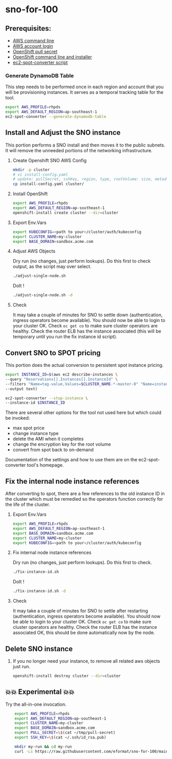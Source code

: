 # sno-for-100

## Prerequisites:

- [AWS command line](https://docs.aws.amazon.com/cli/latest/userguide/install-cliv2.html)
- [AWS account login](https://aws.amazon.com/console/)
- [OpenShift pull secret](https://cloud.redhat.com/openshift/install/pull-secret)
- [OpenShift command line and installer](https://mirror.openshift.com/pub/openshift-v4/x86_64/clients/ocp/)
- [ec2-spot-converter script](https://github.com/jcjorel/ec2-spot-converter/)

### Generate DynamoDB Table

This step needs to be performed once in each region and account that you will be provisioning instances.
It serves as a temporal tracking table for the tool.

```bash
export AWS_PROFILE=rhpds
export AWS_DEFAULT_REGION=ap-southeast-1
ec2-spot-converter --generate-dynamodb-table
```

## Install and Adjust the SNO instance

This portion performs a SNO install and then moves it to the public subnets.
It will remove the unneeded portions of the networking infrastructure.

1. Create Openshift SNO AWS Config

    ```bash
    mkdir -p cluster
    # vi install-config.yaml
    # update: pullSecret, sshKey, region, type, rootVolume: size, metadata: name, baseDomain
    cp install-config.yaml cluster/
    ```

2. Install OpenShift

    ```bash
    export AWS_PROFILE=rhpds
    export AWS_DEFAULT_REGION=ap-southeast-1
    openshift-install create cluster --dir=cluster
    ```

3. Export Env.Vars

    ```bash
    export KUBECONFIG=<path to your>/cluster/auth/kubeconfig 
    export CLUSTER_NAME=my-cluster
    export BASE_DOMAIN=sandbox.acme.com
    ```

4. Adjust AWS Objects

    Dry run (no changes, just perform lookups). Do this first to check output, as the script may over select.

    ```bash
    ./adjust-single-node.sh
    ```

    DoIt !

    ```bash
    ./adjust-single-node.sh -d
    ```

5. Check

    It may take a couple of minutes for SNO to settle down (authentication, ingress operators become available).
    You should now be able to login to your cluster OK. Check `oc get co` to make sure cluster operators are healthy.
    Check the router ELB has the instance associated (this will be temporary until you run the fix instance id script).

## Convert SNO to SPOT pricing

This portion does the actual conversion to persistent spot instance pricing.
    
```bash
export INSTANCE_ID=$(aws ec2 describe-instances \
--query "Reservations[].Instances[].InstanceId" \
--filters "Name=tag-value,Values=$CLUSTER_NAME-*-master-0" "Name=instance-state-name,Values=running" \
--output text)
```

```bash
ec2-spot-converter --stop-instance \
--instance-id $INSTANCE_ID
```

There are several other options for the tool not used here but which could be invoked:

* max spot price
* change instance type
* delete the AMI when it completes
* change the encryption key for the root volume
* convert from spot back to on-demand

Documentation of the settings and how to use them are on the ec2-spot-converter tool's homepage.

## Fix the internal node instance references

After converting to spot, there are a few references to the old instance ID in the cluster which must be remedied so the operators function correctly for the life of the cluster.

1. Export Env.Vars

    ```bash
    export AWS_PROFILE=rhpds
    export AWS_DEFAULT_REGION=ap-southeast-1
    export BASE_DOMAIN=sandbox.acme.com
    export CLUSTER_NAME=my-cluster
    export KUBECONFIG=<path to your>/cluster/auth/kubeconfig 
    ```

2. Fix internal node instance references

    Dry run (no changes, just perform lookups). Do this first to check.

    ```bash
    ./fix-instance-id.sh
    ```

    DoIt !

    ```bash
    ./fix-instance-id.sh -d
    ```

3. Check

    It may take a couple of minutes for SNO to settle after restarting (authentication, ingress operators become available).
    You should now be able to login to your cluster OK. Check `oc get co` to make sure cluster operators are healthy.
    Check the router ELB has the instance associated OK, this should be done automatically now by the node.

## Delete SNO instance

1. If you no longer need your instance, to remove all related aws objects just run.

    ```bash
    openshift-install destroy cluster --dir=cluster
    ```

## 💥💥 Experimental 💥💥

Try the all-in-one invocation.

```bash
    export AWS_PROFILE=rhpds
    export AWS_DEFAULT_REGION=ap-southeast-1
    export CLUSTER_NAME=my-cluster
    export BASE_DOMAIN=sandbox.acme.com
    export PULL_SECRET=\$(cat ~/tmp/pull-secret)
    export SSH_KEY=\$(cat ~/.ssh/id_rsa.pub)

    mkdir my-run && cd my-run
    curl -Ls https://raw.githubusercontent.com/eformat/sno-for-100/main/sno-for-100.sh | bash -s -- -d
```
